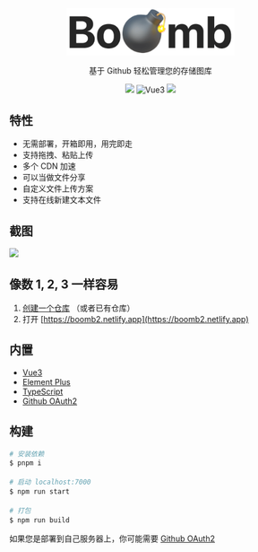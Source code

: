 <p align="center">
  <a href="https://boomb2.netlify.app">
    <img src="public/logo.png" width="300" />
  </a>
  <p align="center">基于 Github 轻松管理您的存储图库</p>
  <p align="center">
    <a href="README.md"><img src="https://img.shields.io/badge/lang-%E7%AE%80%E4%BD%93%E4%B8%AD%E6%96%87-red.svg?longCache=true&style=flat-square"></a>
    <img alt="Vue3" src="https://img.shields.io/static/v1.svg?label=&message=Vue3&style=flat-square&color=42b983">
    <img src="https://img.shields.io/github/license/xjh22222228/boomb" />
  </p>
</p>

## 特性

- 无需部署，开箱即用，用完即走
- 支持拖拽、粘贴上传
- 多个 CDN 加速
- 可以当做文件分享
- 自定义文件上传方案
- 支持在线新建文本文件

## 截图

![](https://raw.githubusercontent.com/xjh22222228/public/gh-pages/bed/screenshot.gif)

## 像数 1, 2, 3 一样容易

1. [创建一个仓库](https://github.com/new) （或者已有仓库）
2. 打开 [https://boomb2.netlify.app](https://boomb2.netlify.app)

## 内置

- [Vue3](https://github.com/vuejs/vue-next)
- [Element Plus](https://github.com/element-plus/element-plus)
- [TypeScript](https://github.com/Microsoft/TypeScript)
- [Github OAuth2](https://github.com/xjh22222228/github-oauth2)

## 构建

```bash
# 安装依赖
$ pnpm i

# 启动 localhost:7000
$ npm run start

# 打包
$ npm run build
```

如果您是部署到自己服务器上，你可能需要 [Github OAuth2](https://github.com/xjh22222228/github-oauth2)
